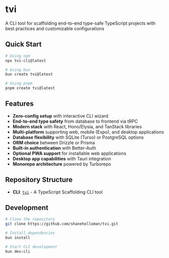 # tvi

A CLI tool for scaffolding end-to-end type-safe TypeScript projects with best practices and customizable configurations

## Quick Start

```bash
# Using npm
npx tvi-cli@latest

# Using bun
bun create tvi@latest

# Using pnpm
pnpm create tvi@latest
```

## Features

- **Zero-config setup** with interactive CLI wizard
- **End-to-end type safety** from database to frontend via tRPC
- **Modern stack** with React, Hono/Elysia, and TanStack libraries
- **Multi-platform** supporting web, mobile (Expo), and desktop applications
- **Database flexibility** with SQLite (Turso) or PostgreSQL options
- **ORM choice** between Drizzle or Prisma
- **Built-in authentication** with Better-Auth
- **Optional PWA support** for installable web applications
- **Desktop app capabilities** with Tauri integration
- **Monorepo architecture** powered by Turborepo

## Repository Structure

- **CLI**: [`tvi`](apps/cli) - A TypeScript Scaffolding CLI tool

## Development

```bash
# Clone the repository
git clone https://github.com/shaneholloman/tvi.git

# Install dependencies
bun install

# Start CLI development
bun dev:cli
```
